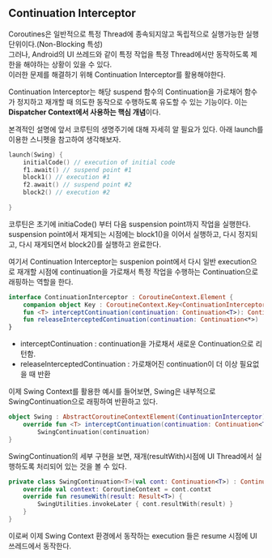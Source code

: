 ## Continuation Interceptor
Coroutines은 일반적으로 특정 Thread에 종속되지않고 독립적으로 실행가능한 실행단위이다.(Non-Blocking 특성)  
그러나, Android의 UI 쓰레드와 같이 특정 작업을 특정 Thread에서만 동작하도록 제한을 해야하는 상황이 있을 수 있다.  
이러한 문제를 해결하기 위해 Continuation Interceptor를 활용해야한다.

Continuation Interceptor는 해당 suspend 함수의 Continuation을 가로채어 함수가 정지하고 재개할 때 의도한 동작으로 수행하도록 유도할 수 있는 기능이다.
이는 **Dispatcher Context에서 사용하는 핵심 개념**이다. 

본격적인 설명에 앞서 코루틴의 생명주기에 대해 자세히 알 필요가 있다. 
아래 launch를 이용한 스니펫을 참고하여 생각해보자.
```kotlin
launch(Swing) {
	initialCode() // execution of initial code
	f1.await() // suspend point #1
	block1() // execution #1
	f2.await() // suspend point #2
	block2() // execution #2
	
}
```
코루틴은 초기에 initiaCode() 부터 다음 suspension point까지 작업을 실행한다. suspension point에서 재게되는 시점에는 block1()을 이어서 실행하고, 다시 정지되고, 다시 재게되면서 block2()를 실행하고 완료한다.

여기서 Continuation Interceptor는 suspenion point에서 다시 일반 execution으로 재개할 시점에 continuation을 가로채서 특정 작업을 수행하는 Continuation으로 래핑하는 역할을 한다.

```kotlin
interface ContinuationInterceptor : CoroutineContext.Element {
    companion object Key : CoroutineContext.Key<ContinuationInterceptor>
    fun <T> interceptContinuation(continuation: Continuation<T>): Continuation<T>
    fun releaseInterceptedContinuation(continuation: Continuation<*>)
}
```
* interceptContinuation : continuation을 가로채서 새로운 Continuation으로 리턴함.
* releaseInterceptedContinuation : 가로채어진 continuation이 더 이상 필요없을 때 반환

이제 Swing Context를 활용한 예시를 들어보면, Swing은 내부적으로 SwingContinuation으로 래핑하여 반환하고 있다.
```kotlin
object Swing : AbstractCoroutineContextElement(ContinuationInterceptor), ContinuationInterceptor {
    override fun <T> interceptContinuation(continuation: Continuation<T>): Continuation<T> =
        SwingContinuation(continuation)
}
```

SwingContinuation의 세부 구현을 보면, 재개(resultWith)시점에 UI Thread에서 실행하도록 처리되어 있는 것을 볼 수 있다.
```kotlin
private class SwingContinuation<T>(val cont: Continuation<T>) : Continuation<T> {
	override val context: CoroutineContext = cont.contxt
	override fun resumeWith(result: Result<T>) {
		SwingUtilities.invokeLater { cont.resultWith(result) }
	}
}
```

이로써 이제 Swing Context 환경에서 동작하는 execution 들은 resume 시점에 UI쓰레드에서 동작한다.
